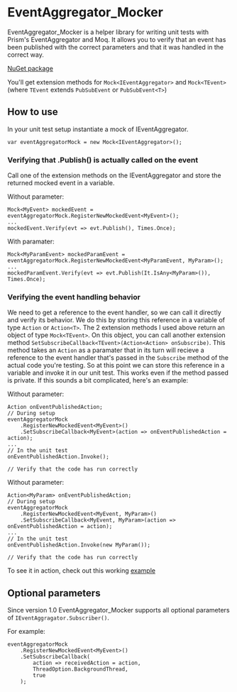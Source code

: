 # EventAggregator_Mocker
EventAggregator_Mocker is a helper library for writing unit tests with Prism's EventAggregator and Moq. It allows you to verify that an event has been published with the correct parameters and that it was handled in the correct way.

[NuGet package](https://www.nuget.org/packages/EventAggregator_Mocker/)

You'll get extension methods for `Mock<IEventAggregator>` and `Mock<TEvent>` (where `TEvent` extends `PubSubEvent` or `PubSubEvent<T>`)
 
## How to use
In your unit test setup instantiate a mock of IEventAggregator.
 
`var eventAggregatorMock = new Mock<IEventAggregator>();`

### Verifying that .Publish() is actually called on the event
Call one of the extension methods on the IEventAggregator and store the returned mocked event in a variable.

Without parameter:
```
Mock<MyEvent> mockedEvent = eventAggregatorMock.RegisterNewMockedEvent<MyEvent>();
...
mockedEvent.Verify(evt => evt.Publish(), Times.Once);
```
With paramater:
```
Mock<MyParamEvent> mockedParamEvent = eventAggregatorMock.RegisterNewMockedEvent<MyParamEvent, MyParam>();
...
mockedParamEvent.Verify(evt => evt.Publish(It.IsAny<MyParam>()), Times.Once);
```

### Verifying the event handling behavior
We need to get a reference to the event handler, so we can call it directly and verify its behavior. We do this by storing this reference in a variable of type `Action` or `Action<T>`.
The 2 extension methods I used above return an object of type `Mock<TEvent>`. On this object, you can call another extension method `SetSubscribeCallback<TEvent>(Action<Action> onSubscribe)`. This method takes an `Action` as a paramater that in its turn will recieve a reference to the event handler that's passed in the `Subscribe` method of the actual code you're testing. 
So at this point we can store this reference in a variable and invoke it in our unit test. This works even if the method passed is private.
If this sounds a bit complicated, here's an example:

Without parameter:
```
Action onEventPublishedAction;
// During setup
eventAggregatorMock
    .RegisterNewMockedEvent<MyEvent>()
    .SetSubscribeCallback<MyEvent>(action => onEventPublishedAction = action);
...
// In the unit test
onEventPublishedAction.Invoke();

// Verify that the code has run correctly
```

Without parameter:
```
Action<MyParam> onEventPublishedAction;
// During setup
eventAggregatorMock
    .RegisterNewMockedEvent<MyEvent, MyParam>()
    .SetSubscribeCallback<MyEvent, MyParam>(action => onEventPublishedAction = action);
...
// In the unit test
onEventPublishedAction.Invoke(new MyParam());

// Verify that the code has run correctly
```

To see it in action, check out this working [example](https://github.com/kristofberge/EventAggregator_Mocker/tree/master/Examples/Xamarin.Forms/EventAggregatorTest.UnitTests/ViewModels)  


## Optional parameters
Since version 1.0 EventAggregator_Mocker supports all optional parameters of `IEventAggragator.Subscriber()`.

For example:
```
eventAggregatorMock
    .RegisterNewMockedEvent<MyEvent>()
    .SetSubscribeCallback(
        action => receivedAction = action,
        ThreadOption.BackgroundThread,
        true
    );
```
